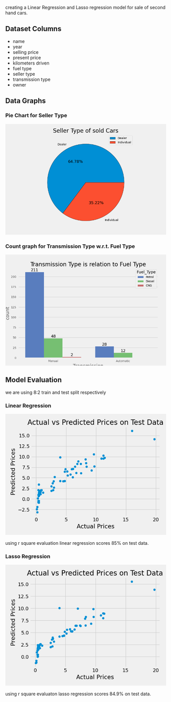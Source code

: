 creating a Linear Regression and Lasso regression model for sale of second hand cars.

## Dataset Columns

* name
* year
* selling price
* present price
* kilometers driven
* fuel type
* seller type
* transmission type
* owner

## Data Graphs

### Pie Chart for Seller Type

![Pie Chart](https://raw.githubusercontent.com/madhavchopra99/car_price_predictor/main/screenshots/Seller%20Type%20-%20Pie%20Chart.png)

### Count graph for Transmission Type w.r.t. Fuel Type

![Count Chart](https://raw.githubusercontent.com/madhavchopra99/car_price_predictor/main/screenshots/Transmission%20Type%20vs%20Fuel%20Type%20-%20CountPlot.png)

## Model Evaluation

we are using 8:2 train and test split respectively

### Linear Regression

![Scatter Plot](https://raw.githubusercontent.com/madhavchopra99/car_price_predictor/main/screenshots/Actual%20vs%20Predicted%20Prices%20on%20Test%20Data%20-%20Linear%20Regression.png)

using r square evaluation linear regression scores 85% on test data.

### Lasso Regression

![Scatter Plot](https://raw.githubusercontent.com/madhavchopra99/car_price_predictor/main/screenshots/Actual%20vs%20Predicted%20Prices%20on%20Test%20Data%20-%20Lasso%20Regression.png)

using r square evaluaton lasso regression scores 84.9% on test data.

